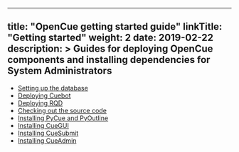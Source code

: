 
---
title: "OpenCue getting started guide"
linkTitle: "Getting started"
weight: 2
date: 2019-02-22
description: >
  Guides for deploying OpenCue components and installing dependencies for System Administrators
---

*   [Setting up the database](/docs/getting-started/setting-up-the-database)
*   [Deploying Cuebot](/docs/getting-started/deploying-cuebot)
*   [Deploying RQD](/docs/getting-started/deploying-rqd)
*   [Checking out the source code](/docs/getting-started/checking-out-the-source-code)
*   [Installing PyCue and PyOutline](/docs/getting-started/installing-pycue-and-pyoutline)
*   [Installing CueGUI](/docs/getting-started/installing-cuegui)
*   [Installing CueSubmit](/docs/getting-started/installing-cuesubmit)
*   [Installing CueAdmin](/docs/getting-started/installing-cueadmin)
